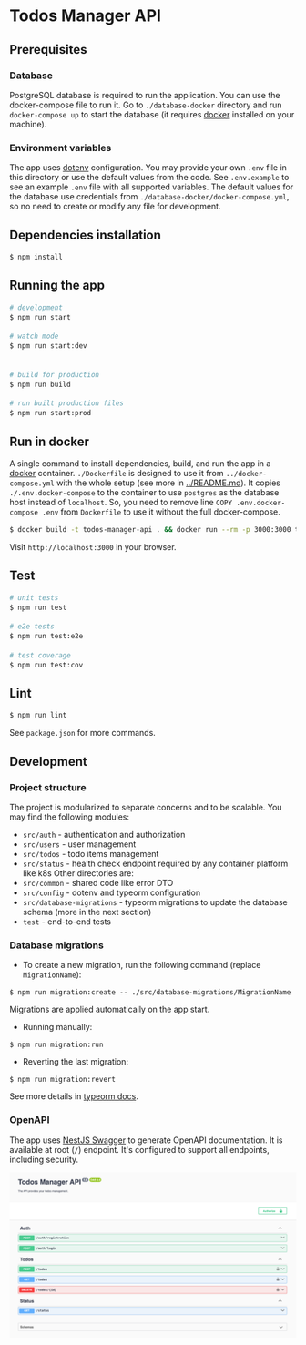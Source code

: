 # Todos Manager API

## Prerequisites
### Database
PostgreSQL database is required to run the application. You can use the docker-compose file to run it.
Go to `./database-docker` directory and run `docker-compose up` to start the database (it requires [docker](https://docs.docker.com/) installed on your machine).

### Environment variables
The app uses [dotenv](https://github.com/motdotla/dotenv) configuration.
You may provide your own `.env` file in this directory or use the default values from the code.
See `.env.example` to see an example `.env` file with all supported variables.
The default values for the database use credentials from `./database-docker/docker-compose.yml`, so no need to create or modify any file for development.


## Dependencies installation

```bash
$ npm install
```

## Running the app

```bash
# development
$ npm run start

# watch mode
$ npm run start:dev


# build for production
$ npm run build

# run built production files
$ npm run start:prod
```

## Run in docker
A single command to install dependencies, build, and run the app in a [docker](https://docs.docker.com/) container.
`./Dockerfile` is designed to use it from `../docker-compose.yml` with the whole setup (see more in [../README.md](../README.md)).
It copies `./.env.docker-compose` to the container to use `postgres` as the database host instead of `localhost`.
So, you need to remove line `COPY .env.docker-compose .env` from `Dockerfile` to use it without the full docker-compose.
```bash
$ docker build -t todos-manager-api . && docker run --rm -p 3000:3000 todos-manager-api
```
Visit `http://localhost:3000` in your browser.

## Test

```bash
# unit tests
$ npm run test

# e2e tests
$ npm run test:e2e

# test coverage
$ npm run test:cov
```

## Lint

```bash
$ npm run lint
```

See `package.json` for more commands.


## Development

### Project structure
The project is modularized to separate concerns and to be scalable. You may find the following modules:
- `src/auth` - authentication and authorization
- `src/users` - user management
- `src/todos` - todo items management
- `src/status` - health check endpoint required by any container platform like k8s
Other directories are:
- `src/common` - shared code like error DTO
- `src/config` - dotenv and typeorm configuration
- `src/database-migrations` - typeorm migrations to update the database schema (more in the next section)
- `test` - end-to-end tests

### Database migrations

- To create a new migration, run the following command (replace `MigrationName`):
```
$ npm run migration:create -- ./src/database-migrations/MigrationName
```

Migrations are applied automatically on the app start.

- Running manually:
```
$ npm run migration:run 
```

- Reverting the last migration:
```
$ npm run migration:revert 
```

See more details in [typeorm docs](https://typeorm.io/migrations).

### OpenAPI

The app uses [NestJS Swagger](https://docs.nestjs.com/openapi/introduction) to generate OpenAPI documentation.
It is available at root (`/`) endpoint. It's configured to support all endpoints, including security.

![OpenAPI](docs/open-api.png "OpenAPI")

